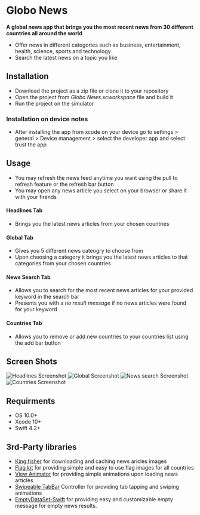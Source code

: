 # Globo News

**A global news app that brings you the most recent news from 30 different countries all around the world**

* Offer news in different categories such as business, entertainment, health, science, sports and technology
* Search the latest news on a topic you like

## Installation

* Download the project as a zip file or clone it to your repository
* Open the project from *Globo News.xcworkspace* file and build it
* Run the project on the simulator

### Installation on device notes

* After installing the app from xcode on your device go to settings > general > Device management > select the developer app and select trust the app 

## Usage

* You may refresh the news feed anytime you want using the pull to refresh feature or the refresh bar button
* You may open any news article you select on your browser or share it with your firends

#### Headlines Tab

* Brings you the latest news articles from your chosen countries

#### Global Tab

* Gives you 5 different news cateogry to choose from
* Upon choosing a category it brings you the latest news articles to that categories from your chosen countries

#### News Search Tab

* Allows you to search for the most recent news articles for your provided keyword in the search bar
* Presents you with a *no result message* if no news articles were found for your keyword

#### Countries Tab

* Allows you to remove or add new countries to your countries list using the add bar button 

## Screen Shots

![Headlines Screenshot](https://github.com/1AhmedYasser/Globo-News/blob/master/ScreenShots/HeadlinesScreenShot.png)
![Global Screenshot](https://github.com/1AhmedYasser/Globo-News/blob/master/ScreenShots/Global%20ScreenShot.png)
![News search Screenshot](https://github.com/1AhmedYasser/Globo-News/blob/master/ScreenShots/News%20Search%20ScreenShot.png)
![Countries Screenshot](https://github.com/1AhmedYasser/Globo-News/blob/master/ScreenShots/Countries%20ScreenShot.png)
## Requirments

* OS 10.0+
* Xcode 10+
* Swift 4.2+

## 3rd-Party libraries

* [King fisher](https://github.com/onevcat/Kingfisher) for downloading and caching news aricles images
* [Flag kit](https://github.com/madebybowtie/FlagKit) for providing simple and easy to use flag images for all countries
* [View Animator](https://github.com/marcosgriselli/ViewAnimator) for providing simple animations upon loading news articles
* [Swipeable TabBar](https://github.com/marcosgriselli/SwipeableTabBarController) Controller for providing tab tapping and swiping animations
* [EmptyDataSet-Swift](https://github.com/Xiaoye220/EmptyDataSet-Swift) for providing easy and customizable empty message for empty news results.
